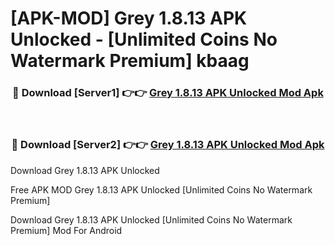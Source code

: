 # [APK-MOD] Grey 1.8.13 APK Unlocked - [Unlimited Coins No Watermark Premium] kbaag



<div align="center">
<h3>🔴 Download [Server1] 👉👉 <a href="https://momento.my/?title=Grey_1.8.13_APK_Unlocked">Grey 1.8.13 APK Unlocked Mod Apk</a></h3><br>

<h3>🔴 Download [Server2] 👉👉 <a href="https://momento.my/?title=Grey_1.8.13_APK_Unlocked">Grey 1.8.13 APK Unlocked Mod Apk</a></h3>
</div>



Download Grey 1.8.13 APK Unlocked 

Free APK MOD Grey 1.8.13 APK Unlocked [Unlimited Coins No Watermark Premium]

Download Grey 1.8.13 APK Unlocked [Unlimited Coins No Watermark Premium] Mod For Android
